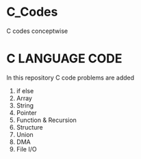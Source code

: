 # C_Codes
C codes conceptwise
<h1>C LANGUAGE CODE</h1>
<p>In this repository C code problems are added</p>
<P><ol>
  <li>if else</li>
  <li>Array</li>
  <li>String</li>
  <li>Pointer</li>
  <li>Function & Recursion</li>
  <li>Structure</li>
  <li>Union</li>
  <li>DMA</li>
  <li>File I/O</li>
</ol></P>
